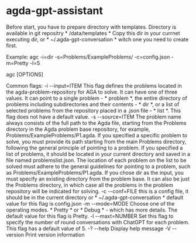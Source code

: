 # agda-gpt-assistant

Before start, you have to prepare directory with templates. Directory is
available in git repositry * /data/templates *  Copy this dir in your currnet
executing dir, or * ~/.agda-gpt-conversation * witch one you need to create
first.

Example: agc -i=dir -s=Problems/ExampleProblems/ -c=config.json -m=Pretty
-l=5

agc [OPTIONS]

Common flags:
  -i --input=ITEM   This flag defines the problems located in the
                    agda-problem-repository for AGA to solve. It can have one
                    of three values. It can point to a single problem - *
                    problem *, the entire directory of problems including
                    subdirectories and their contents - * dir *, or a list of
                    selected problems from the repository placed in a .json
                    file - * list *. This flag does not have a default value.
  -s --source=ITEM  The problem name always consists of the full path to the
                    Agda file, starting from the Problems directory in the Agda
                    problem base repository, for example,
                    Problems/ExampleProblems/P1.agda.
                    If you specified a specific problem to solve, you must
                    provide its path starting from the main Problems directory,
                    following the general principle of pointing to a problem.
                    If you specified a list of problems, it should be located
                    in your current directory and saved in a file named
                    problemslist.json. The location of each problem on the list
                    to be solved must adhere to the general guidelines for
                    pointing to a problem, such as
                    Problems/ExampleProblems/P1.agda.
                    If you chose dir as the input, you must specify an existing
                    directory from the problem base. It can also be just the
                    Problems directory, in which case all the problems in the
                    problem repository will be indicated for solving.
  -c --conf=FILE    this is a config file, it should be in the current
                    directory or * ~/.agda-gpt-conversation * default value for
                    this flag is config.json
  -m --mode=MODE    Choose one of the operating modes. * Pretty * or
                    * Debug *  - which has more details. The default value for
                    this flag is Pretty.
  -l --maxt=NUMBER  Set this flag to specify the number of round
                    conversations with ChatGPT for each problem. This flag has
                    a default value of 5.
  -? --help         Display help message
  -V --version      Print version information
